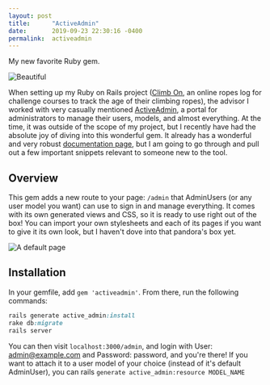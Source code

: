 ```yaml
---
layout: post
title:      "ActiveAdmin"
date:       2019-09-23 22:30:16 -0400
permalink:  activeadmin
---
```



My new favorite Ruby gem.

![Beautiful](https://www.google.com/url?sa=i&source=imgres&cd=&cad=rja&uact=8&ved=2ahUKEwjVo7LrtOjkAhXKHzQIHdMsAvEQjRx6BAgBEAQ&url=http%3A%2F%2Frailscasts.com%2Fepisodes%2F284-active-admin%3Fview%3Dasciicast&psig=AOvVaw2gNawNz56tRLvENNv-zBP1&ust=1569378554233534)

When setting up my Ruby on Rails project ([Climb On](https://www.climb-on.org]), an online ropes log for challenge courses to track the age of their climbing ropes), the advisor I worked with very casually mentioned [ActiveAdmin](https://github.com/activeadmin/activeadmin), a portal for administrators to manage their users, models, and almost everything. At the time, it was outside of the scope of my project, but I recently have had the absolute joy of diving into this wonderful gem. It already has a wonderful and very robust [documentation page](https://activeadmin.info/), but I am going to go through and pull out a few important snippets relevant to someone new to the tool.


## Overview

This gem adds a new route to your page: `/admin` that AdminUsers (or any user model you want) can use to sign in and manage everything. It comes with its own generated views and CSS, so it is ready to use right out of the box! You can import your own stylesheets and each of its pages if you want to give it its own look, but I haven't dove into that pandora's box yet.

![A default page](https://dab1nmslvvntp.cloudfront.net/wp-content/uploads/2014/03/1394716826books_default_view.jpg)

## Installation

In your gemfile, add `gem 'activeadmin'`. From there, run the following commands:

```ruby
rails generate active_admin:install
rake db:migrate
rails server
```

You can then visit `localhost:3000/admin`, and login with User: admin@example.com and Password: password, and you're there! If you want to attach it to a user model of your choice (instead of it's default AdminUser), you can rails `generate active_admin:resource MODEL_NAME`
